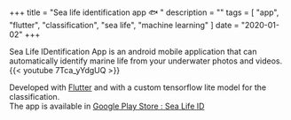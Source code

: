 +++
title = "Sea life identification app :fish: "
description = ""
tags = [
    "app",
    "flutter",
    "classification",
    "sea life",
    "machine learning"
]
date = "2020-01-02"
+++

Sea Life IDentification App is an android mobile application that can automatically identify marine life from your underwater photos and videos.
{{< youtube 7Tca_yYdgUQ >}}

Developed with [Flutter](https://flutter.dev/) and with a custom tensorflow lite model for the classification.  
The app is available in [Google Play Store : Sea Life ID](https://play.google.com/store/apps/details?id=com.scubacompanion.underwatervideotagging&pcampaignid=pcampaignidMKT-Other-global-all-co-prtnr-py-PartBadge-Mar2515-1)
